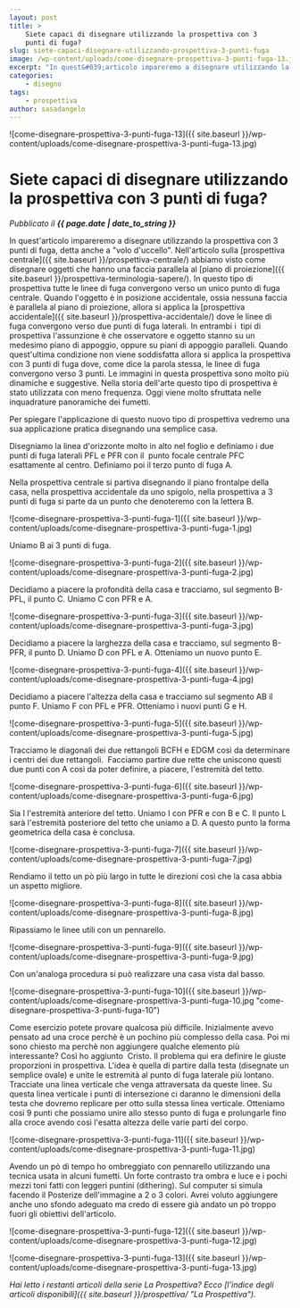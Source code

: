 ```yaml
---
layout: post
title: >
    Siete capaci di disegnare utilizzando la prospettiva con 3
    punti di fuga?
slug: siete-capaci-disegnare-utilizzando-prospettiva-3-punti-fuga
image: /wp-content/uploads/come-disegnare-prospettiva-3-punti-fuga-13.jpg
excerpt: "In quest&#039;articolo impareremo a disegnare utilizzando la prospettiva con 3 punti di fuga, detta anche a &quot;volo d&#039;uccello&quot;. Nell&#039;articolo sulla prospettiva"
categories:
    - disegno
tags:
    - prospettiva
author: sasadangelo
---
```


![come-disegnare-prospettiva-3-punti-fuga-13]({{ site.baseurl }}/wp-content/uploads/come-disegnare-prospettiva-3-punti-fuga-13.jpg)

# Siete capaci di disegnare utilizzando la prospettiva con 3 punti di fuga?
_Pubblicato il **{{ page.date | date_to_string }}**_

In quest'articolo impareremo a disegnare utilizzando la prospettiva con 3 punti di fuga, detta anche a "volo d'uccello". Nell'articolo sulla [prospettiva centrale]({{ site.baseurl }}/prospettiva-centrale/) abbiamo visto come disegnare oggetti che hanno una faccia parallela al [piano di proiezione]({{ site.baseurl }}/prospettiva-terminologia-sapere/). In questo tipo di prospettiva tutte le linee di fuga convergono verso un unico punto di fuga centrale. Quando l'oggetto è in posizione accidentale, ossia nessuna faccia è parallela al piano di proiezione, allora si applica la [prospettiva accidentale]({{ site.baseurl }}/prospettiva-accidentale/) dove le linee di fuga convergono verso due punti di fuga laterali. In entrambi i  tipi di prospettiva l'assunzione è che osservatore e oggetto stanno su un medesimo piano di appoggio, oppure su piani di appoggio paralleli. Quando quest'ultima condizione non viene soddisfatta allora si applica la prospettiva con 3 punti di fuga dove, come dice la parola stessa, le linee di fuga convergono verso 3 punti. Le immagini in questa prospettiva sono molto più dinamiche e suggestive. Nella storia dell'arte questo tipo di prospettiva è stato utilizzata con meno frequenza. Oggi viene molto sfruttata nelle inquadrature panoramiche dei fumetti.

Per spiegare l'applicazione di questo nuovo tipo di prospettiva vedremo una sua applicazione pratica disegnando una semplice casa.

Disegniamo la linea d'orizzonte molto in alto nel foglio e definiamo i due punti di fuga laterali PFL e PFR con il  punto focale centrale PFC esattamente al centro. Definiamo poi il terzo punto di fuga A.

Nella prospettiva centrale si partiva disegnando il piano frontalpe della casa, nella prospettiva accidentale da uno spigolo, nella prospettiva a 3 punti di fuga si parte da un punto che denoteremo con la lettera B.

![come-disegnare-prospettiva-3-punti-fuga-1]({{ site.baseurl }}/wp-content/uploads/come-disegnare-prospettiva-3-punti-fuga-1.jpg)

Uniamo B ai 3 punti di fuga.

![come-disegnare-prospettiva-3-punti-fuga-2]({{ site.baseurl }}/wp-content/uploads/come-disegnare-prospettiva-3-punti-fuga-2.jpg)

Decidiamo a piacere la profondità della casa e tracciamo, sul segmento B-PFL, il punto C. Uniamo C con PFR e A.

![come-disegnare-prospettiva-3-punti-fuga-3]({{ site.baseurl }}/wp-content/uploads/come-disegnare-prospettiva-3-punti-fuga-3.jpg)

Decidiamo a piacere la larghezza della casa e tracciamo, sul segmento B-PFR, il punto D. Uniamo D con PFL e A. Otteniamo un nuovo punto E.

![come-disegnare-prospettiva-3-punti-fuga-4]({{ site.baseurl }}/wp-content/uploads/come-disegnare-prospettiva-3-punti-fuga-4.jpg)

Decidiamo a piacere l'altezza della casa e tracciamo sul segmento AB il punto F. Uniamo F con PFL e PFR. Otteniamo i nuovi punti G e H.

![come-disegnare-prospettiva-3-punti-fuga-5]({{ site.baseurl }}/wp-content/uploads/come-disegnare-prospettiva-3-punti-fuga-5.jpg)

Tracciamo le diagonali dei due rettangoli BCFH e EDGM così da determinare i centri dei due rettangoli.  Facciamo partire due rette che uniscono questi due punti con A così da poter definire, a piacere, l'estremità del tetto.

![come-disegnare-prospettiva-3-punti-fuga-6]({{ site.baseurl }}/wp-content/uploads/come-disegnare-prospettiva-3-punti-fuga-6.jpg)

Sia I l'estremità anteriore del tetto. Uniamo I con PFR e con B e C. Il punto L sarà l'estremità posteriore del tetto che uniamo a D. A questo punto la forma geometrica della casa è conclusa.

![come-disegnare-prospettiva-3-punti-fuga-7]({{ site.baseurl }}/wp-content/uploads/come-disegnare-prospettiva-3-punti-fuga-7.jpg)

Rendiamo il tetto un pò più largo in tutte le direzioni così che la casa abbia un aspetto migliore.

![come-disegnare-prospettiva-3-punti-fuga-8]({{ site.baseurl }}/wp-content/uploads/come-disegnare-prospettiva-3-punti-fuga-8.jpg)

Ripassiamo le linee utili con un pennarello.

![come-disegnare-prospettiva-3-punti-fuga-9]({{ site.baseurl }}/wp-content/uploads/come-disegnare-prospettiva-3-punti-fuga-9.jpg)

Con un'analoga procedura si può realizzare una casa vista dal basso.

![come-disegnare-prospettiva-3-punti-fuga-10]({{ site.baseurl }}/wp-content/uploads/come-disegnare-prospettiva-3-punti-fuga-10.jpg "come-disegnare-prospettiva-3-punti-fuga-10")

Come esercizio potete provare qualcosa più difficile. Inizialmente avevo pensato ad una croce perchè è un pochino più complesso della casa. Poi mi sono chiesto ma perchè non aggiungere qualche elemento più interessante? Così ho aggiunto  Cristo. Il problema qui era definire le giuste proporzioni in prospettiva. L'idea è quella di partire dalla testa (disegnate un semplice ovale) e unite le estremità al punto di fuga laterale più lontano. Tracciate una linea verticale che venga attraversata da queste linee. Su questa linea verticale i punti di intersezione ci daranno le dimensioni della testa che dovremo replicare per otto sulla stessa linea verticale. Otteniamo così 9 punti che possiamo unire allo stesso punto di fuga e prolungarle fino alla croce avendo così l'esatta altezza delle varie parti del corpo.

![come-disegnare-prospettiva-3-punti-fuga-11]({{ site.baseurl }}/wp-content/uploads/come-disegnare-prospettiva-3-punti-fuga-11.jpg)

Avendo un pò di tempo ho ombreggiato con pennarello utilizzando una tecnica usata in alcuni fumetti. Un forte contrasto tra ombra e luce e i pochi mezzi toni fatti con leggeri puntini (dithering). Sul computer si simula facendo il Posterize dell'immagine a 2 o 3 colori. Avrei voluto aggiungere anche uno sfondo adeguato ma credo di essere già andato un pò troppo fuori gli obiettivi dell'articolo.

![come-disegnare-prospettiva-3-punti-fuga-12]({{ site.baseurl }}/wp-content/uploads/come-disegnare-prospettiva-3-punti-fuga-12.jpg)

![come-disegnare-prospettiva-3-punti-fuga-13]({{ site.baseurl }}/wp-content/uploads/come-disegnare-prospettiva-3-punti-fuga-13.jpg)

_Hai letto i restanti articoli della serie La Prospettiva? Ecco [l’indice degli articoli disponibili]({{ site.baseurl }}/prospettiva/ "La Prospettiva")._
